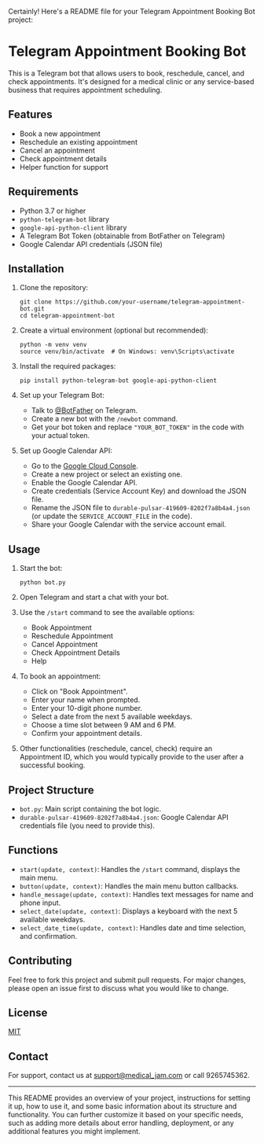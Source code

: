 Certainly! Here's a README file for your Telegram Appointment Booking Bot project:

# Telegram Appointment Booking Bot

This is a Telegram bot that allows users to book, reschedule, cancel, and check appointments. It's designed for a medical clinic or any service-based business that requires appointment scheduling.

## Features

- Book a new appointment
- Reschedule an existing appointment
- Cancel an appointment
- Check appointment details
- Helper function for support

## Requirements

- Python 3.7 or higher
- `python-telegram-bot` library
- `google-api-python-client` library
- A Telegram Bot Token (obtainable from BotFather on Telegram)
- Google Calendar API credentials (JSON file)

## Installation

1. Clone the repository:
   ```
   git clone https://github.com/your-username/telegram-appointment-bot.git
   cd telegram-appointment-bot
   ```

2. Create a virtual environment (optional but recommended):
   ```
   python -m venv venv
   source venv/bin/activate  # On Windows: venv\Scripts\activate
   ```

3. Install the required packages:
   ```
   pip install python-telegram-bot google-api-python-client
   ```

4. Set up your Telegram Bot:
   - Talk to [@BotFather](https://t.me/botfather) on Telegram.
   - Create a new bot with the `/newbot` command.
   - Get your bot token and replace `"YOUR_BOT_TOKEN"` in the code with your actual token.

5. Set up Google Calendar API:
   - Go to the [Google Cloud Console](https://console.cloud.google.com/).
   - Create a new project or select an existing one.
   - Enable the Google Calendar API.
   - Create credentials (Service Account Key) and download the JSON file.
   - Rename the JSON file to `durable-pulsar-419609-8202f7a8b4a4.json` (or update the `SERVICE_ACCOUNT_FILE` in the code).
   - Share your Google Calendar with the service account email.

## Usage

1. Start the bot:
   ```
   python bot.py
   ```

2. Open Telegram and start a chat with your bot.

3. Use the `/start` command to see the available options:
   - Book Appointment
   - Reschedule Appointment
   - Cancel Appointment
   - Check Appointment Details
   - Help

4. To book an appointment:
   - Click on "Book Appointment".
   - Enter your name when prompted.
   - Enter your 10-digit phone number.
   - Select a date from the next 5 available weekdays.
   - Choose a time slot between 9 AM and 6 PM.
   - Confirm your appointment details.

5. Other functionalities (reschedule, cancel, check) require an Appointment ID, which you would typically provide to the user after a successful booking.

## Project Structure

- `bot.py`: Main script containing the bot logic.
- `durable-pulsar-419609-8202f7a8b4a4.json`: Google Calendar API credentials file (you need to provide this).

## Functions

- `start(update, context)`: Handles the `/start` command, displays the main menu.
- `button(update, context)`: Handles the main menu button callbacks.
- `handle_message(update, context)`: Handles text messages for name and phone input.
- `select_date(update, context)`: Displays a keyboard with the next 5 available weekdays.
- `select_date_time(update, context)`: Handles date and time selection, and confirmation.

## Contributing

Feel free to fork this project and submit pull requests. For major changes, please open an issue first to discuss what you would like to change.

## License

[MIT](https://choosealicense.com/licenses/mit/)

## Contact

For support, contact us at support@medical_jam.com or call 9265745362.

---

This README provides an overview of your project, instructions for setting it up, how to use it, and some basic information about its structure and functionality. You can further customize it based on your specific needs, such as adding more details about error handling, deployment, or any additional features you might implement.